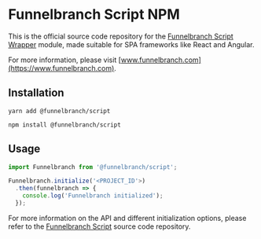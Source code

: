 # Funnelbranch Script NPM

This is the official source code repository for the [Funnelbranch Script Wrapper](https://github.com/funnelbranch/funnelbranch-script) module, made suitable for SPA frameworks like React and Angular.

For more information, please visit [www.funnelbranch.com](https://www.funnelbranch.com).

## Installation

```
yarn add @funnelbranch/script

npm install @funnelbranch/script
```

## Usage

```ts
import Funnelbranch from '@funnelbranch/script';

Funnelbranch.initialize('<PROJECT_ID'>)
  .then(funnelbranch => {
    console.log('Funnelbranch initialized');
  });
```

For more information on the API and different initialization options,
please refer to the [Funnelbranch Script](https://github.com/funnelbranch/funnelbranch-script) source code repository.
